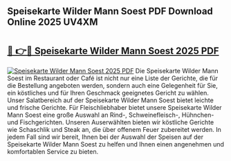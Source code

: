 ## Speisekarte Wilder Mann Soest PDF Download Online 2025 UV4XM

# <h2><a href="http://gc7z6o.nevu.top/?p=Speisekarte+Wilder+Mann+Soest">🔗 👉🔴 Speisekarte Wilder Mann Soest 2025 PDF</a></h2>

[![Speisekarte Wilder Mann Soest 2025 PDF](https://i.imgur.com/dBaPXMq.png)](http://gc7z6o.nevu.top/?p=Speisekarte+Wilder+Mann+Soest)
Die Speisekarte Wilder Mann Soest im Restaurant oder Café ist nicht nur eine Liste der Gerichte, die für die Bestellung angeboten werden, sondern auch eine Gelegenheit für Sie, ein köstliches und für Ihren Geschmack geeignetes Gericht zu wählen. Unser Salatbereich auf der Speisekarte Wilder Mann Soest bietet leichte und frische Gerichte. Für Fleischliebhaber bietet unsere Speisekarte Wilder Mann Soest eine große Auswahl an Rind-, Schweinefleisch-, Hühnchen- und Fischgerichten. Unseren Auserwählten bieten wir köstliche Gerichte wie Schaschlik und Steak an, die über offenem Feuer zubereitet werden. In jedem Fall sind wir bereit, Ihnen bei der Auswahl der Speisen auf der Speisekarte Wilder Mann Soest zu helfen und Ihnen einen angenehmen und komfortablen Service zu bieten.
